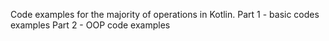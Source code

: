 Code examples for the majority of operations in Kotlin.
Part 1 - basic codes examples
Part 2 - OOP code examples
